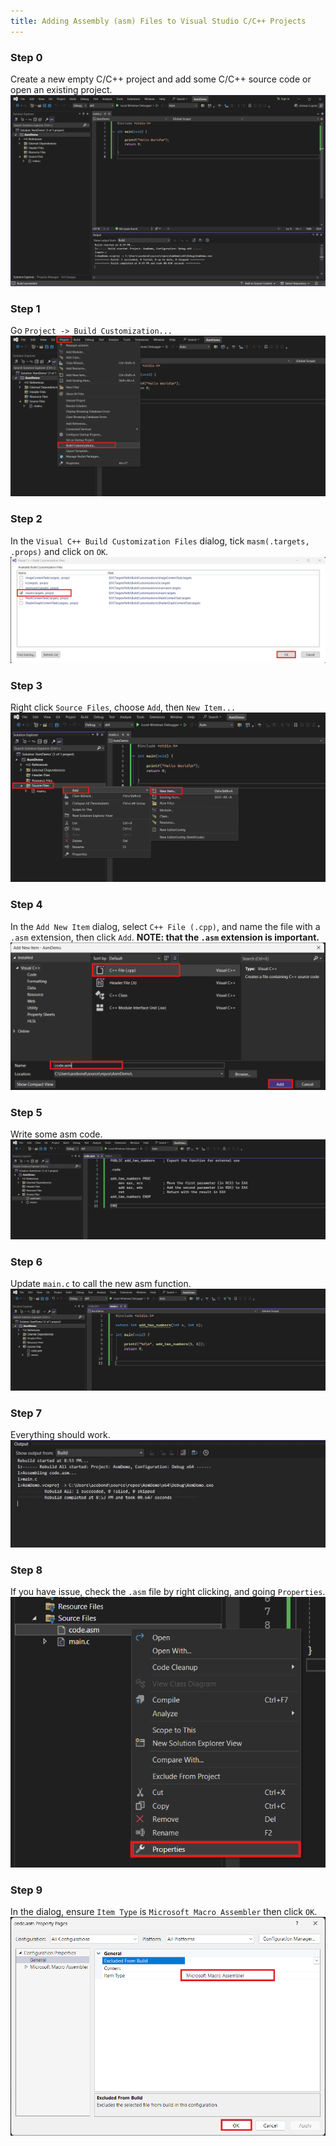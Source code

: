 ```yaml
---
title: Adding Assembly (asm) Files to Visual Studio C/C++ Projects
---
```


### Step 0
Create a new empty C/C++ project and add some C/C++ source code or open an existing project.
![Start](/assets/img/2024-10-21/start.png)

### Step 1
Go `Project -> Build Customization...`
![Step 1](/assets/img/2024-10-21/step1.png)

### Step 2
In the `Visual C++ Build Customization Files` dialog, tick `masm(.targets, .props)` and click on `OK`.
![Step 2](/assets/img/2024-10-21/step2.png)

### Step 3
Right click `Source Files`, choose `Add`, then `New Item...`
![Step 3](/assets/img/2024-10-21/step3.png)

### Step 4
In the `Add New Item` dialog, select `C++ File (.cpp)`, and name the file with a `.asm` extension, then click `Add`.
**NOTE: that the `.asm` extension is important.**
![Step 4](/assets/img/2024-10-21/step4.png)

### Step 5
Write some asm code.
![Step 5](/assets/img/2024-10-21/step5.png)

### Step 6
Update `main.c` to call the new asm function.
![Step 6](/assets/img/2024-10-21/step6.png)

### Step 7
Everything should work.
![Step 7](/assets/img/2024-10-21/step7.png)

### Step 8
If you have issue, check the `.asm` file by right clicking, and going `Properties`.
![Step 8](/assets/img/2024-10-21/step8.png)

### Step 9
In the dialog, ensure `Item Type` is `Microsoft Macro Assembler` then click `OK`.
![Step 9](/assets/img/2024-10-21/step9.png)
